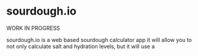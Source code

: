 # sourdough.io
WORK IN PROGRESS

sourdough.io is a web based sourdough calculator app
it will allow you to not only calculate salt and hydration levels, but it will use a 

